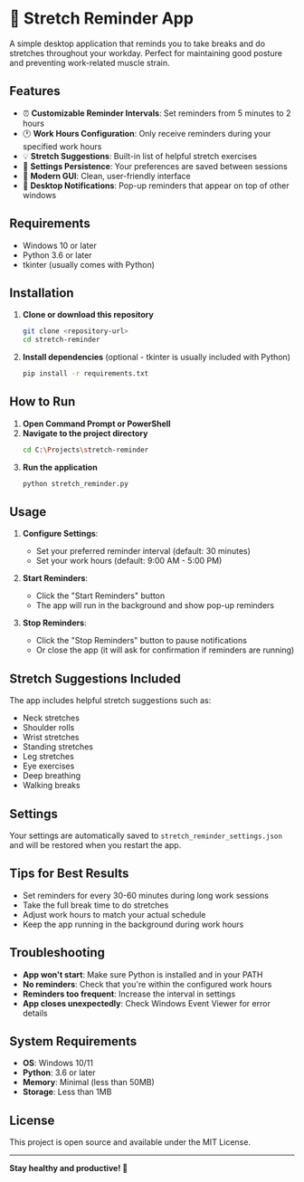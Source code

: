 # 💪 Stretch Reminder App

A simple desktop application that reminds you to take breaks and do stretches throughout your workday. Perfect for maintaining good posture and preventing work-related muscle strain.

## Features

- ⏰ **Customizable Reminder Intervals**: Set reminders from 5 minutes to 2 hours
- 🕐 **Work Hours Configuration**: Only receive reminders during your specified work hours
- 💡 **Stretch Suggestions**: Built-in list of helpful stretch exercises
- 💾 **Settings Persistence**: Your preferences are saved between sessions
- 🎨 **Modern GUI**: Clean, user-friendly interface
- 🔔 **Desktop Notifications**: Pop-up reminders that appear on top of other windows

## Requirements

- Windows 10 or later
- Python 3.6 or later
- tkinter (usually comes with Python)

## Installation

1. **Clone or download this repository**
   ```bash
   git clone <repository-url>
   cd stretch-reminder
   ```

2. **Install dependencies** (optional - tkinter is usually included with Python)
   ```bash
   pip install -r requirements.txt
   ```

## How to Run

1. **Open Command Prompt or PowerShell**
2. **Navigate to the project directory**
   ```bash
   cd C:\Projects\stretch-reminder
   ```
3. **Run the application**
   ```bash
   python stretch_reminder.py
   ```

## Usage

1. **Configure Settings**:
   - Set your preferred reminder interval (default: 30 minutes)
   - Set your work hours (default: 9:00 AM - 5:00 PM)

2. **Start Reminders**:
   - Click the "Start Reminders" button
   - The app will run in the background and show pop-up reminders

3. **Stop Reminders**:
   - Click the "Stop Reminders" button to pause notifications
   - Or close the app (it will ask for confirmation if reminders are running)

## Stretch Suggestions Included

The app includes helpful stretch suggestions such as:
- Neck stretches
- Shoulder rolls
- Wrist stretches
- Standing stretches
- Leg stretches
- Eye exercises
- Deep breathing
- Walking breaks

## Settings

Your settings are automatically saved to `stretch_reminder_settings.json` and will be restored when you restart the app.

## Tips for Best Results

- Set reminders for every 30-60 minutes during long work sessions
- Take the full break time to do stretches
- Adjust work hours to match your actual schedule
- Keep the app running in the background during work hours

## Troubleshooting

- **App won't start**: Make sure Python is installed and in your PATH
- **No reminders**: Check that you're within the configured work hours
- **Reminders too frequent**: Increase the interval in settings
- **App closes unexpectedly**: Check Windows Event Viewer for error details

## System Requirements

- **OS**: Windows 10/11
- **Python**: 3.6 or later
- **Memory**: Minimal (less than 50MB)
- **Storage**: Less than 1MB

## License

This project is open source and available under the MIT License.

---

**Stay healthy and productive! 💪** 
